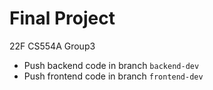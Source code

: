 <h1>Final Project</h1>
22F CS554A Group3

- Push backend code in branch <code>backend-dev</code>
- Push frontend code in branch <code>frontend-dev</code>
